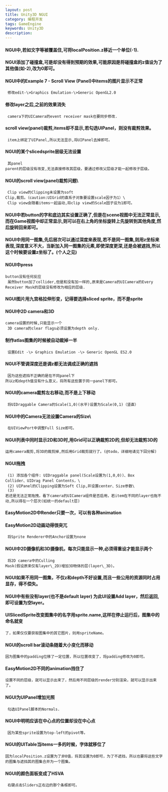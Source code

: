 ```yaml
---
layout: post
title: Unity3D NGUI
category: 编程开发
tags: GameEngine
keywords: Unity3D
description: 
---
```


#### NGUI中,若如文字等被覆盖住,可将localPosition.z移近一个单位(-1).

#### NGUI添加了碰撞盒,可是却没有得到预期的效果,可能原因是将碰撞盒的z值设为了其他值(如-2),改为0即可。

#### NGUI中的Example 7 - Scroll View (Panel)中items的图片显示不正常
     修改edit-\>Graphics Emulation-\>Generic OpenGL2.0

#### 修改layer之后,之前的效果消失
     camera下的UICamera的event receiver mask也要同步修改.

#### scroll view(panel)裁剪,items却不显示,若勾选UIPanel，则没有裁剪效果。
     item上绑定了UIPanel,所以无法显示,将UIPanel去掉即可。

#### NGUI的某个slicedsprite层级无法设置
     其panel
    parent的层级没有改变,无法直接修改其层级，要通过修改父层级才能一起修改子层级。

#### NGUI的scroll view(panel)裁剪问题\
     Clip view的Clipping未设置为soft
    Clip,裁剪。（caution:UIGrid的直系子对象要设置scale因子为1）\
     Clip view会随着items一起运动,将clip view的Scale因子设为1即可。

#### NGUI中若button的字和底边其实设置正确了,但是在scene视图中无法正常显示,而在Game视图中却正常显示,则可以在右上角的坐标旋转上先旋转到其他角度,然后旋转回来即可。

#### NGUI中用同一图集,先后层次可以通过深度来表现,若不是同一图集,则用z坐标来表现,深度意义不大，当新加入同一图集的元素,即使深度更深,还是会被遮挡,所以这个时候要设置z坐标了。(个人之见)

#### NGUI中press
    button没有任何反应
     虽然button加了collider,但是和没有加一样的,原来是Camera的UICamera的Every
    Receiver Mask的层级没有修改为相应的层级.

#### NGUI图片用九宫格拉伸形变，记得要选择sliced sprite，而不是sprite

#### NGUI中2D camera和3D
    camera设置的时候,只能显示一个
     3D camera的clear flags必须设置为depth only.

#### 制作atlas图集的时候被自动裁掉一半
     设置Edit -\> Graphics Emulation -\> Generic OpenGL ES2.0

#### NGUI不管调深度还是调z都无法调成正确的遮挡
     因为这些遮挡不正确的是在不同panel下
    所以z和depth值没有什么意义，将所有这些置于同一panel下即可。

#### NGUI的camera裁剪左右移动,而不是上下移动
     将UIDraggable Camera的Scale(1,0)(水平)设置为Scale(0,1)（竖直）

#### NGUI中的Camera无法设置Camera的Size\
     在UIViewPort中调整Full Size即可。

#### NGUI列表中同时显示2D和3D时,用Grid可以正确裁剪2D的,但却无法裁剪3D的

    运用camera裁剪,将3D的裁剪掉,然后用Grid裁剪就行了。(@todo，详细地请见下回分解)

#### NGUI拖拽
     (1) 添加各个组件: UIDraggable panel(Scale设置为(1,0,0))、Box
    Collider、UIDrag Panel Contents，\
     (2) UIPanel的Clipping设置为Soft Clip,并设置center、Size参数\
     (3)
    若还是无法正常拖拽，看下camera的UICamera组件是否启用，若item在不同的layer也拖不动,所以得在一个层次(如统一的default层)

#### EasyMotion2D中Render只要一次，可以有各种animation


#### EasyMotion2D动画动得很突兀
     将Sprite Renderer中的Anchor设置为none

#### NGUI中2D摄像机和3D摄像机，每次只能显示一种,必须得重设才能显示两个
     将2D camera中的Culling
    Mask(假设原来仅有layer\_2D)增加3D物体的层(layer\_3D)。

#### NGUI如果不用同一图集，不仅z和depth不好设置,而且一些公用的资源同时占用显存，得不偿失。

#### NGUI中有些没有layer(也不是default layer) 为此UI设置Add layer，然后返回,即可设置为空layer。

#### UISlicedSprite改变图集中的名字用sprite.name,这样在停止运行后，图集中的命名就变
    了，如果仅仅要获取图集中的其它图片，则用spriteName。

#### NGUI的scroll bar滚动条随着大小变化而移动

    因为图集中的padding位移了一定位置，所以位置改变了，将padding修改为0即可。

#### EasyMotion2D不同的animation挡住了

    设置不同的层级，就可以显示出来了，然后用不同层级的render分别渲染，就可以显示出来了。

#### NGUI为UIPanel增加光照
     勾选UIPanel脚本的Normals.

#### NGUI中明明应该在中心点的位置却没在中心点
     因为某些sprite设置为top-left的pivot等。

#### NGUI的UITable当items一多的时候，字体就移位了
    因为localPosition.z设置为了非0值，将其设置为0即可，为了不遮挡，所以也要将这些文字的图集与遮挡其的图集合并为一个图集。

#### NGUI的颜色面板变成了HSVA
     右键点击Sliders正右边的那个条框即可。
